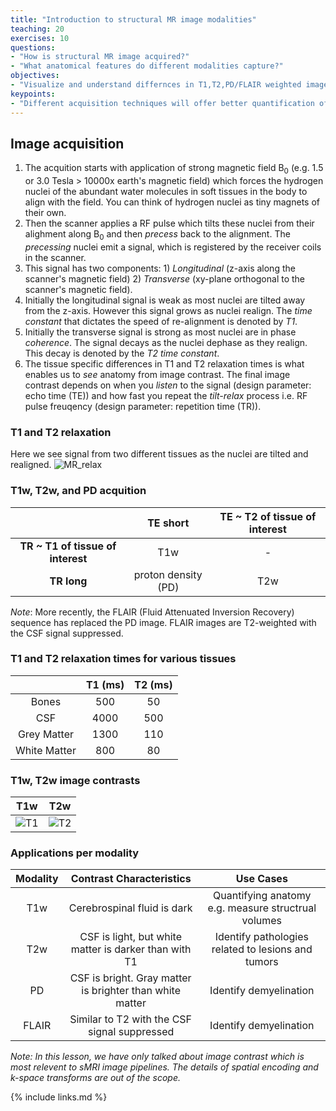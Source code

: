 ```yaml
---
title: "Introduction to structural MR image modalities"
teaching: 20
exercises: 10
questions:
- "How is structural MR image acquired?"
- "What anatomical features do different modalities capture?"
objectives:
- "Visualize and understand differnces in T1,T2,PD/FLAIR weighted images."
keypoints:
- "Different acquisition techniques will offer better quantification of specific brain tissues"
---
```


## Image acquisition
1. The acquition starts with application of strong magnetic field B<sub>0</sub> (e.g. 1.5 or 3.0 Tesla > 10000x earth's magnetic field) which forces the hydrogen nuclei of the abundant water molecules in soft tissues in the body to align with the field. You can think of hydrogen nuclei as tiny magnets of their own. 
2. Then the scanner applies a RF pulse which tilts these nuclei from their alighment along B<sub>0</sub> and then _precess_ back to the alignment. The _precessing_ nuclei emit a signal, which is registered by the receiver coils in the scanner. 
3. This signal has two components: 1) _Longitudinal_ (z-axis along the scanner's magnetic field) 2) _Transverse_ (xy-plane orthogonal to the scanner's magnetic field). 
4. Initially the longitudinal signal is weak as most nuclei are tilted away from the z-axis. However this signal grows as nuclei realign. The _time constant_ that dictates the speed of re-alignment is denoted by _T1_. 
5. Initially the transverse signal is strong as most nuclei are in phase _coherence_. The signal decays as the nuclei dephase as they realign. This decay is denoted by the _T2 time constant_. 
7. The tissue specific differences in T1 and T2 relaxation times is what enables us to _see_ anatomy from image contrast. The final image contrast depends on when you _listen_ to the signal (design parameter: echo time (TE)) and how fast you repeat the _tilt-relax_ process i.e. RF pulse freuqency (design parameter: repetition time (TR)). 


### T1 and T2 relaxation
Here we see signal from two different tissues as the nuclei are tilted and realigned. 
![MR_relax](https://user-images.githubusercontent.com/7978607/112332334-08750c80-8c90-11eb-90fc-33956c037a1c.gif)

### T1w, T2w, and PD acquition

|                | TE short      | TE ~ T2 of tissue of interest|
| :-------------: | :----------: | :-----------: |
| **TR ~ T1 of tissue of interest**  |   T1w | - |
| **TR long**  | proton density (PD) | T2w |

_Note_: More recently, the FLAIR (Fluid Attenuated Inversion Recovery) sequence has replaced the PD image. FLAIR images are T2-weighted with the CSF signal suppressed.

### T1 and T2 relaxation times for various tissues

|                | T1 (ms)      | T2 (ms)     |
| :-------------: | :----------: | :-----------: |
|  Bones | 500   | 50    |
|  CSF | 4000   | 500    |
|  Grey Matter | 1300   | 110    |
|  White Matter   | 800 | 80 |

### T1w, T2w image contrasts

|        T1w        | T2w |
| :-------------: | :-----------: |
| ![T1](../fig/T1.gif) | ![T2](../fig/T2.gif) |


### Applications per modality
|        Modality    | Contrast Characteristics  | Use Cases     |
| :-------------: | :-----------: | :-----------: |
|  T1w | Cerebrospinal fluid is dark  | Quantifying anatomy e.g. measure structrual volumes  |
|  T2w | CSF is light, but white matter is darker than with T1  | Identify pathologies related to lesions and tumors |
|  PD  | CSF is bright. Gray matter is brighter than white matter | Identify demyelination|
|  FLAIR  | Similar to T2 with the CSF signal suppressed| Identify demyelination |

_Note: In this lesson, we have only talked about image contrast which is most relevent to sMRI image pipelines. The details of spatial encoding and k-space transforms are out of the scope._

{% include links.md %}


